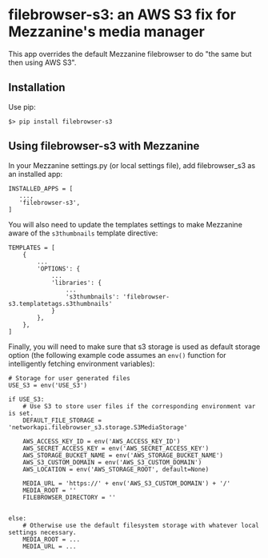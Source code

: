 # filebrowser-s3: an AWS S3 fix for Mezzanine's media manager

This app overrides the default Mezzanine filebrowser to do "the same but then using AWS S3".

## Installation

Use pip:

```
$> pip install filebrowser-s3
```

## Using filebrowser-s3 with Mezzanine

In your Mezzanine settings.py (or local settings file), add filebrowser_s3 as an installed app:

```
INSTALLED_APPS = [
   ...,
   'filebrowser-s3',
]
```

You will also need to update the templates settings to make Mezzanine aware of the `s3thumbnails` template directive:

```
TEMPLATES = [
    {
    	...
        'OPTIONS': {
            ...
            'libraries': {
            	...
                's3thumbnails': 'filebrowser-s3.templatetags.s3thumbnails'
            }
        },
    },
]
```

Finally, you will need to make sure that s3 storage is used as default storage option (the following example code assumes an `env()` function for intelligently fetching environment variables):

```
# Storage for user generated files
USE_S3 = env('USE_S3')

if USE_S3:
    # Use S3 to store user files if the corresponding environment var is set.
    DEFAULT_FILE_STORAGE = 'networkapi.filebrowser_s3.storage.S3MediaStorage'

    AWS_ACCESS_KEY_ID = env('AWS_ACCESS_KEY_ID')
    AWS_SECRET_ACCESS_KEY = env('AWS_SECRET_ACCESS_KEY')
    AWS_STORAGE_BUCKET_NAME = env('AWS_STORAGE_BUCKET_NAME')
    AWS_S3_CUSTOM_DOMAIN = env('AWS_S3_CUSTOM_DOMAIN')
    AWS_LOCATION = env('AWS_STORAGE_ROOT', default=None)

    MEDIA_URL = 'https://' + env('AWS_S3_CUSTOM_DOMAIN') + '/'
    MEDIA_ROOT = ''
    FILEBROWSER_DIRECTORY = ''


else:
    # Otherwise use the default filesystem storage with whatever local settings necessary.
    MEDIA_ROOT = ...
    MEDIA_URL = ...
```
